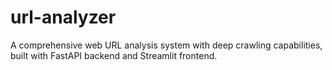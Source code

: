 # url-analyzer
A comprehensive web URL analysis system with deep crawling capabilities, built with FastAPI backend and Streamlit frontend.
